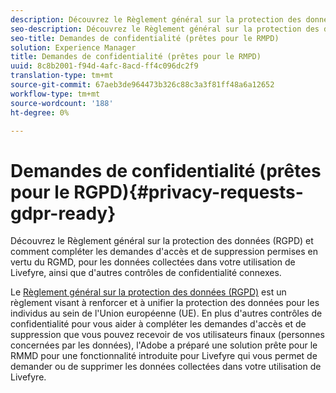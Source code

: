 ```yaml
---
description: Découvrez le Règlement général sur la protection des données (RGPD) et comment compléter les demandes d'accès et de suppression permises en vertu du RGMD, pour les données collectées dans votre utilisation de Livefyre, ainsi que d'autres contrôles de confidentialité connexes.
seo-description: Découvrez le Règlement général sur la protection des données (RGPD) et comment compléter les demandes d'accès et de suppression permises en vertu du RGMD, pour les données collectées dans votre utilisation de Livefyre, ainsi que d'autres contrôles de confidentialité connexes.
seo-title: Demandes de confidentialité (prêtes pour le RMPD)
solution: Experience Manager
title: Demandes de confidentialité (prêtes pour le RMPD)
uuid: 8c8b2001-f94d-4afc-8acd-ff4c096dc2f9
translation-type: tm+mt
source-git-commit: 67aeb3de964473b326c88c3a3f81ff48a6a12652
workflow-type: tm+mt
source-wordcount: '188'
ht-degree: 0%

---
```



# Demandes de confidentialité (prêtes pour le RGPD){#privacy-requests-gdpr-ready}

Découvrez le Règlement général sur la protection des données (RGPD) et comment compléter les demandes d&#39;accès et de suppression permises en vertu du RGMD, pour les données collectées dans votre utilisation de Livefyre, ainsi que d&#39;autres contrôles de confidentialité connexes.

Le [Règlement général sur la protection des données (RGPD)](https://adobe.io/apis/cloudplatform/gdpr.html) est un règlement visant à renforcer et à unifier la protection des données pour les individus au sein de l&#39;Union européenne (UE). En plus d&#39;autres contrôles de confidentialité pour vous aider à compléter les demandes d&#39;accès et de suppression que vous pouvez recevoir de vos utilisateurs finaux (personnes concernées par les données), l&#39;Adobe a préparé une solution prête pour le RMMD pour une fonctionnalité introduite pour Livefyre qui vous permet de demander ou de supprimer les données collectées dans votre utilisation de Livefyre.
